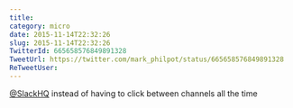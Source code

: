 ```yaml
---
title: 
category: micro
date: 2015-11-14T22:32:26
slug: 2015-11-14T22:32:26
TwitterId: 665658576849891328
TweetUrl: https://twitter.com/mark_philpot/status/665658576849891328
ReTweetUser: 
---
```


[@SlackHQ](https://twitter.com/SlackHQ) instead of having to click between channels all the time
